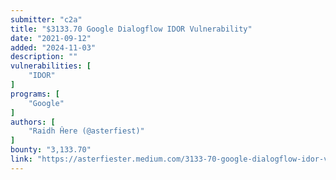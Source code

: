 ```yaml
---
submitter: "c2a"
title: "$3133.70 Google Dialogflow IDOR Vulnerability"
date: "2021-09-12"
added: "2024-11-03"
description: ""
vulnerabilities: [
    "IDOR"
]
programs: [
    "Google"
]
authors: [
    "Raidh Ĥere (@asterfiest)"
]
bounty: "3,133.70"
link: "https://asterfiester.medium.com/3133-70-google-dialogflow-idor-vulnerability-7a72771678dd"
---
```




